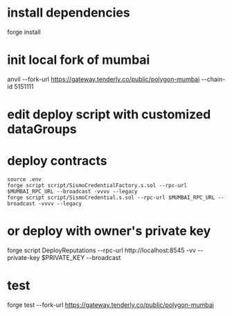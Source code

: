 # install dependencies
forge install

# init local fork of mumbai
anvil --fork-url https://gateway.tenderly.co/public/polygon-mumbai --chain-id 5151111

# edit deploy script with customized dataGroups

# deploy contracts
```
source .env
forge script script/SismoCredentialFactory.s.sol --rpc-url $MUMBAI_RPC_URL --broadcast -vvvv --legacy
forge script script/SismoCredential.s.sol --rpc-url $MUMBAI_RPC_URL --broadcast -vvvv --legacy
```

# or deploy with owner's private key
forge script DeployReputations --rpc-url http://localhost:8545 -vv --private-key $PRIVATE_KEY --broadcast


# test
forge test --fork-url https://gateway.tenderly.co/public/polygon-mumbai

